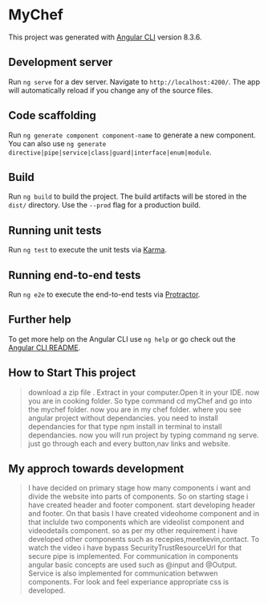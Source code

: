 # MyChef

This project was generated with [Angular CLI](https://github.com/angular/angular-cli) version 8.3.6.

## Development server

Run `ng serve` for a dev server. Navigate to `http://localhost:4200/`. The app will automatically reload if you change any of the source files.

## Code scaffolding

Run `ng generate component component-name` to generate a new component. You can also use `ng generate directive|pipe|service|class|guard|interface|enum|module`.

## Build

Run `ng build` to build the project. The build artifacts will be stored in the `dist/` directory. Use the `--prod` flag for a production build.

## Running unit tests

Run `ng test` to execute the unit tests via [Karma](https://karma-runner.github.io).

## Running end-to-end tests

Run `ng e2e` to execute the end-to-end tests via [Protractor](http://www.protractortest.org/).

## Further help

To get more help on the Angular CLI use `ng help` or go check out the [Angular CLI README](https://github.com/angular/angular-cli/blob/master/README.md).



## How to Start This project

> download a zip file . Extract in your computer.Open it in your IDE.
> now you are in cooking folder. So type command cd myChef and go into the mychef folder.
> now you are in my chef folder. where you see angular project without dependancies.
> you need to install dependancies for that type npm install in terminal to install dependancies.
> now you will run project by typing command ng serve.
> just go through each and every button,nav links and website.


##  My approch towards development

> I have decided on primary stage how many components i want and divide the website into parts of components.
> So on starting stage i have created header and  footer component.
> start developing header and footer.
> On that basis I have created videohome component and in that inclulde two components 
  which are videolist component and videodetails component.
> so as per my other requirement i have developed other components such as recepies,meetkevin,contact.
> To  watch the video i have bypass SecurityTrustResourceUrl for that secure pipe is implemented.
> For communication in components angular basic concepts are used such as @input and @Output.
> Service is also implemented for communication betwwen components.
> For look and feel experiance appropriate css is developed.